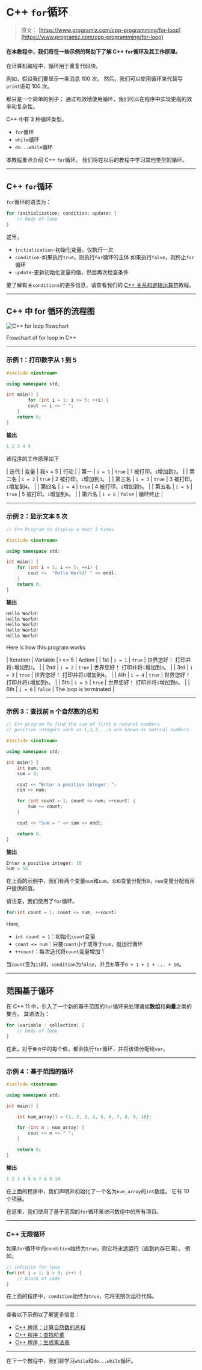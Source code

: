 # C++ `for`循环

> 原文： [https://www.programiz.com/cpp-programming/for-loop](https://www.programiz.com/cpp-programming/for-loop)

#### 在本教程中，我们将在一些示例的帮助下了解 C++ `for`循环及其工作原理。

在计算机编程中，循环用于重复代码块。

例如，假设我们要显示一条消息 100 次。 然后，我们可以使用循环来代替写`print`语句 100 次。

那只是一个简单的例子； 通过有效地使用循环，我们可以在程序中实现更高的效率和复杂性。

C++ 中有 3 种循环类型。

*   `for`循环
*   `while`循环
*   `do...while`循环

本教程重点介绍 C++ `for`循环。 我们将在以后的教程中学习其他类型的循环。

* * *

## C++ `for`循环

`for`循环的语法为：

```cpp
for (initialization; condition; update) {
    // body of-loop 
}
```

这里，

*   `initialization`-初始化变量，仅执行一次
*   `condition`-如果执行`true`，则执行`for`循环的主体
    如果执行`false`，则终止`for`循环
*   `update`-更新初始化变量的值，然后再次检查条件

要了解有关`conditions`的更多信息，请查看我们的 [C++ 关系和逻辑运算符](/cpp-programming/relational-logical-operators)教程。

* * *

## C++ 中 for 循环的流程图

![C++ for loop flowchart](img/07e4c662bd7eabc196c6835ab1d256ec.png "C++ for loop flowchart")

Flowchart of for loop in C++



* * *

### 示例 1：打印数字从 1 到 5

```cpp
#include <iostream>

using namespace std;

int main() {
        for (int i = 1; i <= 5; ++i) {
        cout << i << " ";
    }
    return 0;
}
```

**输出**

```cpp
1 2 3 4 5
```

该程序的工作原理如下

| 迭代 | 变量 | 我< = 5 | 行动 |
| 第一 | `i = 1` | `true` | 1 被打印。`i`增加到`2`。 |
| 第二名 | `i = 2` | `true` | 2 被打印。`i`增加到`3`。 |
| 第三名 | `i = 3` | `true` | 3 被打印。`i`增加到`4`。 |
| 第四名 | `i = 4` | `true` | 4 被打印。`i`增加到`5`。 |
| 第五名 | `i = 5` | `true` | 5 被打印。`i`增加到`6`。 |
| 第六名 | `i = 6` | `false` | 循环终止 |

* * *

### 示例 2：显示文本 5 次

```cpp
// C++ Program to display a text 5 times

#include <iostream>

using namespace std;

int main() {
    for (int i = 1; i <= 5; ++i) {
        cout <<  "Hello World! " << endl;
    }
    return 0;
}
```

**输出**

```cpp
Hello World!
Hello World!
Hello World!
Hello World!
Hello World!
```

Here is how this program works

| Iteration | Variable | i <= 5 | Action |
| 1st | `i = 1` | `true` | 世界您好！ 打印并将`i`增加到`2`。 |
| 2nd | `i = 2` | `true` | 世界您好！ 打印并将`i`增加到`3`。 |
| 3rd | `i = 3` | `true` | 世界您好！ 打印并将`i`增加到`4`。 |
| 4th | `i = 4` | `true` | 世界您好！ 打印并将`i`增加到`5`。 |
| 5th | `i = 5` | `true` | 世界您好！ 打印并将`i`增加到`6`。 |
| 6th | `i = 6` | `false` | The loop is terminated |

* * *

### 示例 3：查找前 n 个自然数的总和

```cpp
// C++ program to find the sum of first n natural numbers
// positive integers such as 1,2,3,...n are known as natural numbers

#include <iostream>

using namespace std;

int main() {
    int num, sum;
    sum = 0;

    cout << "Enter a positive integer: ";
    cin >> num;

    for (int count = 1; count <= num; ++count) {
        sum += count;
    }

    cout << "Sum = " << sum << endl;

    return 0;
}
```

**输出**

```cpp
Enter a positive integer: 10
Sum = 55
```

在上面的示例中，我们有两个变量`num`和`sum`。`总和`变量分配有`0`，`num`变量分配有用户提供的值。

请注意，我们使用了`for`循环。

```cpp
for(int count = 1; count <= num; ++count)
```

Here,

*   `int count = 1`：初始化`count`变量
*   `count <= num`：只要`count`小于或等于`num`，就运行循环
*   `++count`：每次迭代将`count`变量增加 1

当`count`变为`11`时，`condition`为`false`，并且`和`等于`0 + 1 + 2 + ... + 10`。

* * *

## 范围基于循环

在 C++ 11 中，引入了一个新的基于范围的`for`循环来处理诸如**数组**和**向量**之类的集合。 其语法为：

```cpp
for (variable : collection) {
    // body of loop
}
```

在此，对于`集合`中的每个值，都会执行`for`循环，并将该值分配给`var`。

* * *

### 示例 4：基于范围的循环

```cpp
#include <iostream>

using namespace std;

int main() {

    int num_array[] = {1, 2, 3, 4, 5, 6, 7, 8, 9, 10};

    for (int n : num_array) {
        cout << n << " ";
    }

    return 0;
}
```

**输出**

```cpp
1 2 3 4 5 6 7 8 9 10
```

在上面的程序中，我们声明并初始化了一个名为`num_array`的`int`数组。 它有 10 个项目。

在这里，我们使用了基于范围的`for`循环来访问数组中的所有项目。

* * *

### C++ 无限循环

如果`for`循环中的`condition`始终为`true`，则它将永远运行（直到内存已满）。 例如，

```cpp
// infinite for loop
for(int i = 1; i > 0; i++) {
    // block of code
}
```

在上面的程序中，`condition`始终为`true`，它将无限次运行代码。

* * *

查看以下示例以了解更多信息：

*   [C++ 程序：计算自然数的总和](/cpp-programming/examples/sum-natural-number)
*   [C++ 程序：查找阶乘](/cpp-programming/examples/factorial)
*   [C++ 程序：生成乘法表](/cpp-programming/examples/multiplication-table)

* * *

在下一个教程中，我们将学习`while`和`do...while`循环。
